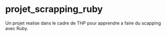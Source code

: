 # projet_scrapping_ruby
Un projet realise dans le cadre de THP pour apprendre a faire du scapping avec Ruby.
